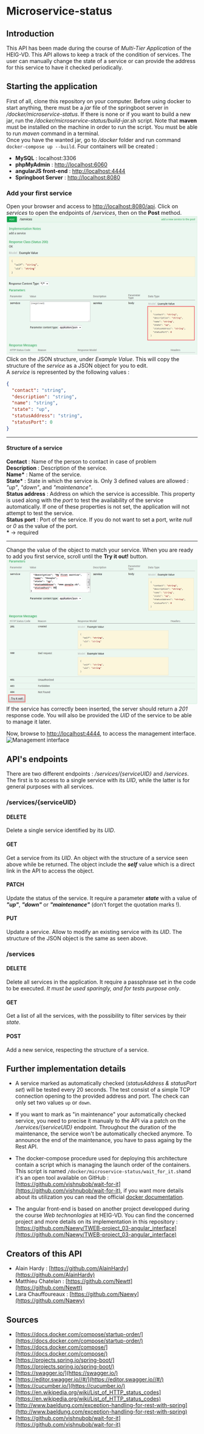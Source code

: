 # Microservice-status
## Introduction
This API has been made during the course of *Multi-Tier Application* of the HEIG-VD. This API allows to keep a track of the condition of services. The user can manually change the state of a service or can provide the address for this service to have it checked periodically.
## Starting the application
First of all, clone this repository on your computer. Before using docker to start anything, there must be a *jar* file of the springboot server in */docker/microservice-status*. If there is none or if you want to build a new jar, run the */docker/microservice-status/build-jar.sh* script. Note that **maven** must be installed on the machine in order to run the script. You must be able to run *maven* command in a terminal.<br>
Once you have the wanted jar, go to */docker* folder and run command `docker-compose up --build`. Four containers will be created : 
- **MySQL** : localhost:3306
- **phpMyAdmin** : [http://localhost:6060](http://localhost:6060)
- **angularJS front-end** : [http://localhost:4444](http://localhost:4444)
- **Springboot Server** : [http://localhost:8080](http://localhost:8080)
### Add your first service
Open your browser and access to [http://localhost:8080/api](http://localhost:8080/api).
Click on *services* to open the endpoints of */services*, then on the **Post** method. <br/>
![Post section](images/post.png)<br/>
Click on the JSON structure, under *Example Value*. This will copy the structure of the *service* as a JSON object for you to edit. <br/>
A *service* is represented by the following values :
```json
{
  "contact": "string",
  "description": "string",
  "name": "string",
  "state": "up",
  "statusAddress": "string",
  "statusPort": 0
}
```
---
#### Structure of a service
**Contact** : Name of the person to contact in case of problem <br/>
**Description** : Description of the service. <br/>
**Name\*** : Name of the service. <br/>
**State\*** : State in which the service is. Only 3 defined values are allowed : *"up"*, *"down"*, and *"maintenance"*.  <br/>
**Status address** : Address on which the service is accessible. This property is used along with the *port* to test the availability of the service automatically. If one of these properties is not set, the application will not attempt to test the service.<br/>
**Status port** : Port of the service. If you do not want to set a port, write *null* or *0* as the value of the port. <br/>
**\*** -> required<br/>

---
Change the value of the object to match your service. When you are ready to add you first service, scroll until the **Try it out!** button.<br/>
![Add your first service](images/posttryitout.png)<br/>
If the service has correctly been inserted, the server should return a *201* response code. You will also be provided the *UID* of the service to be able to manage it later.<br>

Now, browse to [http://localhost:4444](http://localhost:4444), to access the management interface.<br/>
![Management interface](images/managementinterface.png)<br/>

## API's endpoints
There are two different endpoints : */services/{serviceUID}* and */services*. The first is to access to a single service with its *UID*, while the latter is for general purposes with all services.

### /services/{serviceUID}
#### DELETE
Delete a single service identified by its *UID*.
#### GET
Get a service from its *UID*.  An object with the structure of a service seen above while be returned. The object include the **_self_** value which is a direct link in the API to access the object.
#### PATCH
Update the status of the service. It require a parameter **_state_** with a value of **_"up"_**, **_"down"_** or **_"maintenance"_** (don't forget the quotation marks !).
#### PUT
Update a service. Allow to modify an existing service with its *UID*. The structure of the JSON object is the same as seen above.
### /services
#### DELETE
Delete all services in the application. It require a passphrase set in the code to be executed. *It must be used sparingly, and for tests purpose only*.
#### GET
Get a list of all the services, with the possibility to filter services by their *state*.
#### POST
Add a new service, respecting the structure of a service.

## Further implementation details

* A service marked as automatically checked (*statusAddress & statusPort set*) will be tested every 20 seconds. The test consist of a simple TCP connection opening to the provided address and port. The check can only set two values `up` or `down`.

* If you want to mark as "in maintenance" your automatically checked service, you need to precise it manualy to the API via a patch on the */services/{serviceUID}* endpoint. Throughout the duration of the maintenance, the service won't be automatically checked anymore. To announce the end of the maintenance, you have to pass againg by the Rest API.

* The docker-compose procedure used for deploying this architecture contain a script which is managing the launch order of the containers. This script is named `/docker/microservice-status/wait_for_it.sh`and it's an open tool available on GitHub : [https://github.com/vishnubob/wait-for-it](https://github.com/vishnubob/wait-for-it), if you want more details about its utilization you can read the official [docker documentation](https://docs.docker.com/compose/startup-order/).

* The angular front-end is based on another project developped during the course *Web technonlogies* at HEIG-VD. You can find the concerned project and more details on its implementation in this repository : [https://github.com/Naewy/TWEB-project_03-angular_interface](https://github.com/Naewy/TWEB-project_03-angular_interface)


## Creators of this API

* Alain Hardy : [https://github.com/AlainHardy](https://github.com/AlainHardy)
* Matthieu Chatelan : [https://github.com/Newtt](https://github.com/Newtt)
* Lara Chauffoureaux : [https://github.com/Naewy](https://github.com/Naewy)


## Sources

* [https://docs.docker.com/compose/startup-order/](https://docs.docker.com/compose/startup-order/)
* [https://docs.docker.com/compose/](https://docs.docker.com/compose/)
* [https://projects.spring.io/spring-boot/](https://projects.spring.io/spring-boot/)
* [https://swagger.io/](https://swagger.io/)
* [https://editor.swagger.io//#/](https://editor.swagger.io//#/)
* [https://cucumber.io/](https://cucumber.io/)
* [https://en.wikipedia.org/wiki/List_of_HTTP_status_codes](https://en.wikipedia.org/wiki/List_of_HTTP_status_codes)
* [http://www.baeldung.com/exception-handling-for-rest-with-spring](http://www.baeldung.com/exception-handling-for-rest-with-spring)
* [https://github.com/vishnubob/wait-for-it](https://github.com/vishnubob/wait-for-it)



